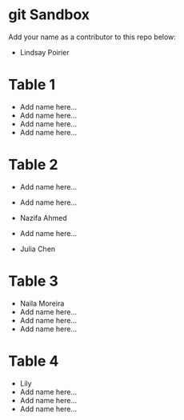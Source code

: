 # git Sandbox

Add your name as a contributor to this repo below:

- Lindsay Poirier

# Table 1
- Add name here...
- Add name here...
- Add name here...
- Add name here...

# Table 2

- Add name here...
- Add name here...
- Nazifa Ahmed 
- Add name here...

- Julia Chen

# Table 3

- Naila Moreira
- Add name here...
- Add name here...
- Add name here...

# Table 4

- Lily
- Add name here...
- Add name here...
- Add name here...
